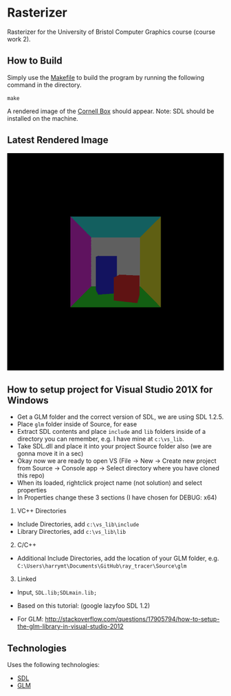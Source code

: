 # Rasterizer

Rasterizer for the University of Bristol Computer Graphics course (course work 2).

## How to Build

Simply use the [Makefile](Makefile) to build the program by running the following command in the directory.

```
make
```

A rendered image of the [Cornell Box](https://en.wikipedia.org/wiki/Cornell_box) should appear.
Note: SDL should be installed on the machine.

## Latest Rendered Image

![Screenshot](screenshot.bmp "Rendered Image")

## How to setup project for Visual Studio 201X for Windows

- Get a GLM folder and the correct version of SDL, we are using SDL 1.2.5.
- Place `glm` folder inside of Source, for ease
- Extract SDL contents and place `include` and `lib` folders inside of a directory you can remember, e.g. I have mine at `c:\vs_lib`.
- Take SDL.dll and place it into your project Source folder also (we are gonna move it in a sec)
- Okay now we are ready to open VS (File -> New -> Create new project from Source -> Console app -> Select directory where you have cloned this repo)
- When its loaded, rightclick project name (not solution) and select properties
- In Properties change these 3 sections (I have chosen for DEBUG: x64)

1. VC++ Directories
  - Include Directories, add `c:\vs_lib\include`
  - Library Directories, add `c:\vs_lib\lib`
2. C/C++
  - Additional Include Directories, add the location of your GLM folder, e.g. `C:\Users\harrymt\Documents\GitHub\ray_tracer\Source\glm`
3. Linked
  - Input, `SDL.lib;SDLmain.lib;`


- Based on this tutorial: (google lazyfoo SDL 1.2)
- For GLM: http://stackoverflow.com/questions/17905794/how-to-setup-the-glm-library-in-visual-studio-2012

## Technologies

Uses the following technologies:

- [SDL](http://www.libsdl.org)
- [GLM](http://glm.g-truc.net)
